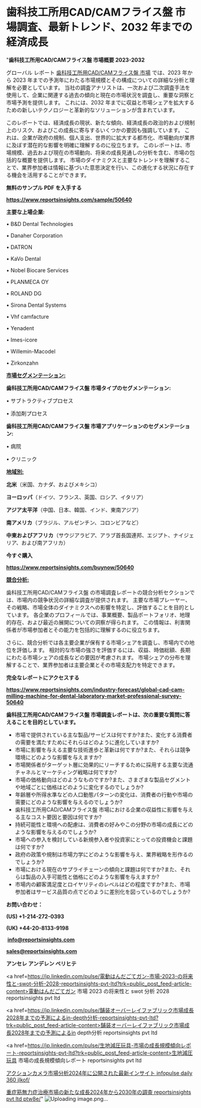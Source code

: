 # 歯科技工所用CAD/CAMフライス盤 市場調査、最新トレンド、2032 年までの経済成長

"<strong>歯科技工所用CAD/CAMフライス盤 市場概要 2023-2032</strong>

グローバル レポート <a href=https://www.reportsinsights.com/sample/50640>歯科技工所用CAD/CAMフライス盤 市場</a> では、2023 年から 2023 年までの予測年にわたる市場規模とその構成についての詳細な分析と理解を必要としています。 当社の調査アナリストは、一次および二次調査手法を使用して、企業に関連する過去の傾向と現在の市場状況を調査し、重要な洞察と市場予測を提供します。 これには、2032 年までに収益と市場シェアを拡大​​するための新しいテクノロジーと革新的なソリューションが含まれています。

このレポートでは、経済成長の現状、新たな傾向、経済成長の政治的および規制上のリスク、およびこの成長に寄与するいくつかの要因も強調しています。 これは、企業が政府の規制、個人支出、世界的に拡大する都市化、市場動向が業界に及ぼす潜在的な影響を明確に理解するのに役立ちます。 このレポートは、市場規模、過去および現在の市場動向、将来の成長見通しの分析を含む、市場の包括的な概要を提供します。 市場のダイナミクスと主要なトレンドを理解することで、業界参加者は情報に基づいた意思決定を行い、この進化する状況に存在する機会を活用することができます。

<strong><b>無料のサンプル PDF を入手する</b></strong>

<a href=https://www.reportsinsights.com/sample/50640><strong><u>https://www.reportsinsights.com/sample/50640</u></strong></a>

<strong>主要な上場企業:</strong>

• B&D Dental Technologies

• Danaher Corporation

• DATRON

• KaVo Dental

• Nobel Biocare Services

• PLANMECA OY

• ROLAND DG

• Sirona Dental Systems

• Vhf camfacture

• Yenadent

• Imes-icore

• Willemin-Macodel

• Zirkonzahn

<strong><u>市場セグメンテーション</u></strong><strong><u>:</u></strong>

<strong>歯科技工所用CAD/CAMフライス盤 市場タイプのセグメンテーション:</strong>

• サブトラクティブプロセス

• 添加剤プロセス

<strong>歯科技工所用CAD/CAMフライス盤 市場アプリケーションのセグメンテーション:</strong>

• 病院

• クリニック

<strong><u>地域別</u></strong><strong><u>:</u></strong>

<strong>北米</strong>（米国、カナダ、およびメキシコ）

<strong>ヨーロッパ</strong>（ドイツ、フランス、英国、ロシア、イタリア）

<strong>アジア太平洋</strong>（中国、日本、韓国、インド、東南アジア）

<strong>南アメリカ</strong>（ブラジル、アルゼンチン、コロンビアなど）

<strong>中東およびアフリカ</strong>（サウジアラビア、アラブ首長国連邦、エジプト、ナイジェリア、および南アフリカ）

<strong>今すぐ購入</strong>

<a href=https://www.reportsinsights.com/buynow/50640><strong><u>https://www.reportsinsights.com/buynow/50640</u></strong></a>

<strong><u>競合分析:</u></strong>

歯科技工所用CAD/CAMフライス盤 の市場調査レポートの競合分析セクションでは、市場内の競争状況の詳細な調査が提供されます。 主要な市場プレーヤー、その戦略、市場全体のダイナミクスへの影響を特定し、評価することを目的としています。 各企業のプロフィールでは、事業概要、製品ポートフォリオ、地理的存在、および最近の展開についての洞察が得られます。 この情報は、利害関係者が市場参加者とその能力を包括的に理解するのに役立ちます。

さらに、競合分析では各主要企業が保有する市場シェアを調査し、市場内での地位を評価します。 相対的な市場の強さを評価するには、収益、時価総額、長期にわたる市場シェアの成長などの要因が考慮されます。 市場シェアの分布を理解することで、業界参加者は主要企業とその市場支配力を特定できます。

<strong>完全なレポートにアクセスする</strong>

<a href=https://www.reportsinsights.com/industry-forecast/global-cad-cam-milling-machine-for-dental-laboratory-market-professional-survey-50640><strong><u><b>https://www.reportsinsights.com/industry-forecast/global-cad-cam-milling-machine-for-dental-laboratory-market-professional-survey-50640</b></u></strong></a>

<strong><b>歯科技工所用CAD/CAMフライス盤 市場調査レポートは、次の重要な質問に答えることを目的としています。</b></strong>
<ul>
  <li>市場で提供されている主な製品/サービスは何ですか?また、変化する消費者の需要を満たすためにそれらはどのように進化していますか?</li>
  <li>市場に影響を与える主要な技術進歩と革新は何ですか?また、それらは競争環境にどのような影響を与えますか?</li>
  <li>市場関係者がターゲット層に効果的にリーチするために採用する主要な流通チャネルとマーケティング戦略は何ですか?</li>
  <li>市場の価格動向はどのようなものですか?また、さまざまな製品セグメントや地域ごとに価格はどのように変化するのでしょうか?</li>
  <li>年齢層や所得水準などの人口動態パターンの変化は、消費者の行動や市場の需要にどのような影響を与えるのでしょうか?</li>
  <li>歯科技工所用CAD/CAMフライス盤 市場における企業の収益性に影響を与える主なコスト要因と要因は何ですか?</li>
  <li>持続可能性と環境への配慮は、消費者の好みやこの分野の市場の成長にどのような影響を与えるのでしょうか?</li>
  <li>市場への参入を検討している新規参入者や投資家にとっての投資機会と課題は何ですか?</li>
  <li>政府の政策や規制は市場力学にどのような影響を与え、業界戦略を形作るのでしょうか?</li>
  <li>市場における現在のサプライチェーンの傾向と課題は何ですか?また、それらは製品の入手可能性と価格にどのような影響を与えますか?</li>
  <li>市場内の顧客満足度とロイヤリティのレベルはどの程度ですか?また、市場参加者はサービス品質の点でどのように差別化を図っているのでしょうか?</li>
</ul>
<strong>お問い合わせ：</strong>

<strong>(US) +1-214-272-0393</strong>

<strong>(UK) +44-20-8133-9198</strong>

<strong> </strong><a href=info@reportsinsights.com><strong><u>info@reportsinsights.com</u></strong></a>

<a href=sales@reportsinsights.com><strong><u>sales@reportsinsights.com</u></strong></a>

<strong>アンセレ アンデレン ベリヒテ</strong>

<a href=https://jp.linkedin.com/pulse/電動はんだごてガン-市場-2023-の将来性と-swot-分析-2028-reportsinsights-pvt-ltd?trk=public_post_feed-article-content>電動はんだごてガン 市場 2023 の将来性と swot 分析 2028 reportsinsights pvt ltd</a>

<a href=https://jp.linkedin.com/pulse/舗装オーバーレイファブリック市場成長2028年までの予測によるin-depth分析-reportsinsights-pvt-ltd?trk=public_post_feed-article-content>舗装オーバーレイファブリック市場成長2028年までの予測によるin depth分析 reportsinsights pvt ltd</a>

<a href=https://jp.linkedin.com/pulse/生地減圧玩具-市場の成長規模傾向レポート-reportsinsights-pvt-ltd?trk=public_post_feed-article-content>生地減圧玩具 市場の成長規模傾向レポート reportsinsights pvt ltd</a>

<a href=https://www.linkedin.com/pulse/アクションカメラ市場分析2024年に公開された最新インサイト-infopulse-daily-360-jlkof/>アクションカメラ市場分析2024年に公開された最新インサイト infopulse daily 360 jlkof/</a>

<a href=https://www.linkedin.com/pulse/重症筋無力症治療市場の新たな成長2024年から2030年の調査-reportsinsights-pvt-ltd-ptw8e/>重症筋無力症治療市場の新たな成長2024年から2030年の調査 reportsinsights pvt ltd ptw8e/</a>"
![Uploading image.png…]()
